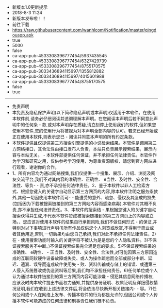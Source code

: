 - 新版本1.0更新提示
- 2018-8-3 11:24
- 新版本发布啦！！
- 前往下载
- https://raw.githubusercontent.com/wanhlcom/Notification/master/qingdouapp.apk
- true
- 5000
- false
- ca-app-pub-4533308396777454/5937435545
- ca-app-pub-4533308396777454/6327429739
- ca-app-pub-4533308396777454/8755170575
- ca-app-pub-3033436894115697/1355812882
- ca-app-pub-3033436894115697/4015601988
- ca-app-pub-4533308396777454/8755170575
- false
- true
---
- 免责声明
- 本免责及隐私保护声明(以下简称隐私声明或本声明)仅适用于本软件。在使用本软件前,请务必仔细阅读并透彻理解本声明。在您阅读本声明后若不同意此声明中的任何条 - 款,或对本声明存在质疑,请立刻停止使用我们的软件,但如果您使用本软件,您的使用行为将被视为对本声明全部内容的认可。若您已经开始或正在使用本软件,则表示您已 - 阅读并同意本声明的所有约定条款。
- 本软件提供且仅提供第三方搜索引擎提供的小说检索结果。本软件是调用第三方网络接口，其合法性由接口发布人负责，本站只负责展示搜索结果，展示内容与本站无关。 - 本软件部提供任何保证，并不承担任何法律责任。本软件作为学习和研究之用，仅供参考学习使用，为尊重资源版权，请您到官方网站进行观看，谢谢你的合作。
- 1、所有内容均为通过网络搜集,我们仅提供一个搜集、展示、介绍、浏览及网友交流平台,我们不对其内容的准确性、正确性、 e当性、及时性、安全性、合法性、等负- - 责,亦不承担任何法律责任。2、鉴于本软件以非人工检索方式、根据您键入的关键字自动显示第三方网页的内容,除本软件注明之服务条款外,其他一切因使用本软件而可- - 能遭受的意外、疏忽、侵权及其造成的损失(包括因为下载被搜索链接到的第三方网站内容而感染病毒),本软件对其概不负责,亦不承担任何法律责任。3、本软件的搜索结 - 果根据您键入的关键字自动搜索获得并生成,不代表本软件赞成被搜索链接到的第三方网页上的内容或立场。、您应该对使用本软件的结果自行承担风险,我们不做任何形式 - 的保证,并特别对以下事项进行声明:1)所有作品仅供您个人浏览或欣赏,不得用于商业或者其他用途,否则,一切后果均由您自己承担,我们对此不承担任何法律责任。2)在 - 使用搜索功能时输入的关键字将不被认为是是您的个人隐私资料。3)不保证搜索服务不中断。)不保证搜索结果完全满足您的要求。5)不保证搜索结果的准确性、 e确性、 - 正当性、及时性、安全性、合法性,对可能因第三方原因造成的互联网软硬件设备故障或失灵、或人为操作疏忽而全部或部分中断、延迟、遗漏、误导而造成软件使用失   - 败、资料传输或存储上的错误、或遭第三人侵入系统篡改或伪造资料等后果,我们均不承担任何责任。6)任何单位或个人认为通过本软件链接到的第三方网页内容可能涉嫌 - 侵犯其信息网络传播权,应该及时向本软件提出书面权力通知,并提供身份证明、权属证明及详细侵权情况证明,我们在收到上述法律文件后,将会依法尽快断开相关链接内- - 容。7)任何公司或个人在网络上发布、传播本软件的行为都是允许的,但因公司或个人传播本软件可能造成的任何法律和刑事责任我们概不负责。
